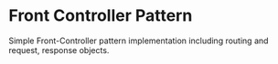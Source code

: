 # Front Controller Pattern
Simple Front-Controller pattern implementation including routing and request, response objects.
